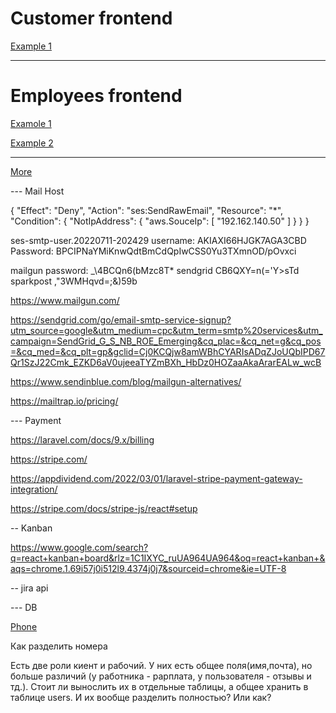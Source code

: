 
# Customer frontend

[Example 1](https://www.creative-tim.com/product/material-kit-react?AFFILIATE=128200)

---

# Employees frontend  

[Examole 1](http://matx-react.ui-lib.com/pages/order-list)

[Example 2](https://www.bootstrapdash.com/product/star-admin-react-free/?ref=27)



---




[More](https://dev.to/theme_selection/best-15-open-source-reactjs-admin-templates-1g8e)



--- Mail Host 

{
            "Effect": "Deny",
            "Action": "ses:SendRawEmail",
            "Resource": "*",
            "Condition": {
                "NotIpAddress": {
                    "aws.SouceIp": [
                        "192.162.140.50"
                    ]
                }
            }
        }

ses-smtp-user.20220711-202429
username: AKIAXI66HJGK7AGA3CBD
Password: BPCIPNaYMiKnwQdtBmCdQpIwCSS0Yu3TXmnOD/pOvxci


mailgun password: _\4BCQn6(bMzc8T*
sendgrid CB6QXY=n(='Y>sTd
sparkpost ,"3WMHqvd=;&)59b

https://www.mailgun.com/

https://sendgrid.com/go/email-smtp-service-signup?utm_source=google&utm_medium=cpc&utm_term=smtp%20services&utm_campaign=SendGrid_G_S_NB_ROE_Emerging&cq_plac=&cq_net=g&cq_pos=&cq_med=&cq_plt=gp&gclid=Cj0KCQjw8amWBhCYARIsADqZJoUQbIPD67Qr1SzJ22Cmk_EZKD6aV0ujeeaTYZmBXh_HbDz0HOZaaAkaArarEALw_wcB

https://www.sendinblue.com/blog/mailgun-alternatives/


https://mailtrap.io/pricing/

--- Payment 

https://laravel.com/docs/9.x/billing

https://stripe.com/

https://appdividend.com/2022/03/01/laravel-stripe-payment-gateway-integration/

https://stripe.com/docs/stripe-js/react#setup


-- Kanban 

https://www.google.com/search?q=react+kanban+board&rlz=1C1IXYC_ruUA964UA964&oq=react+kanban+&aqs=chrome.1.69i57j0i512l9.4374j0j7&sourceid=chrome&ie=UTF-8

-- jira api 


--- DB 

[Phone](https://petrenco.com/mysql.php?txt=168)

Как разделить номера 


Есть две роли киент и рабочий. У них есть общее поля(имя,почта), но больше различий (у работника - рарплата, у пользователя - отзывы и тд.). Стоит ли вынослить их в отдельные таблицы, а общее хранить в таблице users. И их вообще разделить полностью? Или как? 




